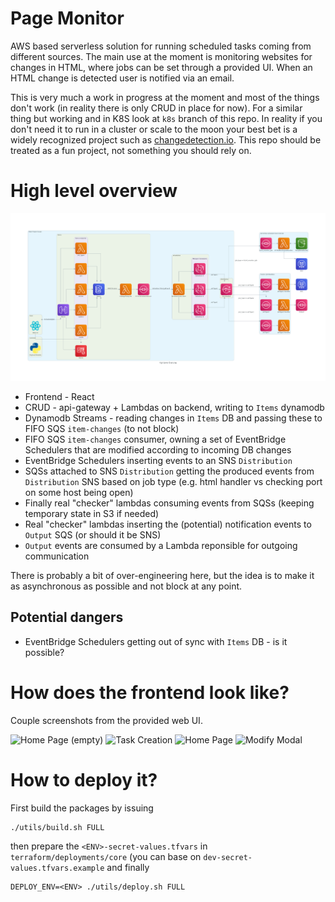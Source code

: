 # Page Monitor

AWS based serverless solution for running scheduled tasks coming from different sources.
The main use at the moment is monitoring websites for changes in HTML, where jobs can be set through a provided UI.
When an HTML change is detected user is notified via an email.

This is very much a work in progress at the moment and most of the things don't work (in reality there is only CRUD in place for now).
For a similar thing but working and in K8S look at `k8s` branch of this repo.
In reality if you don't need it to run in a cluster or scale to the moon your best bet is a widely recognized project such as [changedetection.io](https://github.com/dgtlmoon/changedetection.io).
This repo should be treated as a fun project, not something you should rely on.

# High level overview

![High Level Overview](docs/diagrams/created/high_level_overview.png?raw=true "High Level Overview")

- Frontend - React
- CRUD - api-gateway + Lambdas on backend, writing to `Items` dynamodb
- Dynamodb Streams - reading changes in `Items` DB and passing these to FIFO SQS `item-changes` (to not block)
- FIFO SQS `item-changes` consumer, owning a set of EventBridge Schedulers that are modified according to incoming DB changes
- EventBridge Schedulers inserting events to an SNS `Distribution`
- SQSs attached to SNS `Distribution` getting the produced events from `Distribution` SNS based on job type (e.g. html handler vs checking port on some host being open)
- Finally real "checker" lambdas consuming events from SQSs (keeping temporary state in S3 if needed)
- Real "checker" lambdas inserting the (potential) notification events to `Output` SQS (or should it be SNS)
- `Output` events are consumed by a Lambda reponsible for outgoing communication

There is probably a bit of over-engineering here, but the idea is to make it as asynchronous as possible and not block at any point.

## Potential dangers

- EventBridge Schedulers getting out of sync with `Items` DB - is it possible?

# How does the frontend look like?

Couple screenshots from the provided web UI.

![Home Page (empty)](docs/static/front/home.png?raw=true "Home Page (empty)")
![Task Creation](docs/static/front/create.png?raw=true "Task Creation")
![Home Page](docs/static/front/added.png?raw=true "Home Page")
![Modify Modal](docs/static/front/modify.png?raw=true "Modify Modal")

# How to deploy it?

First build the packages by issuing

```
./utils/build.sh FULL
```

then prepare the `<ENV>-secret-values.tfvars` in `terraform/deployments/core` (you can base on `dev-secret-values.tfvars.example` and finally

```
DEPLOY_ENV=<ENV> ./utils/deploy.sh FULL
```
